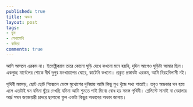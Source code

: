 ```yaml
---
published: true
title: অভাব
layout: post
tags:
- ডুব
- লেখালেখি
- কবিতা
comments: true
---
```

আমি আসলে এরকম না।
ইলেক্ট্রিক্যাল তারে কোনো ঘুড়ি দেখে
কখনো মনে হয়নি,
দুদিন আগেও ঘুড়িটা আমার ছিল।
একগুচ্ছ মার্বেলের শোকে
দীর্ঘ দুপুর মনখারাপের ঘোরে, কাটেনি কখনো।
প্রকৃত প্রস্তাবটা এরকম,
আমি বিরহবিলাসী নই।

পৃথিবী মস্তবড়, ছোট ছোট পিক্সেলে ভেঙ্গে
মুখোশের দুনিয়ায়
আমি কিছু মুখ খুঁজে
সখ্য পাতাই।
তবুও অন্ধকার ঘন হয়ে এলে
এতটাই ঘন
যদিনা ছুঁয়ে দেখছি
যদিনা আমি শুনতে পাই
মিথ্যে বোধ হয় সমস্ত পৃথিবী।
প্লেলিস্টে সানাই বা বেহালার
আর্দ্র সঘন জয়জয়ন্তী
চাদরে ছাপানো ফুল
একটা কিছুর অভাবের অভাব জানায়।